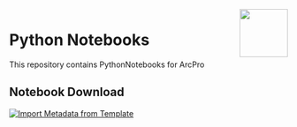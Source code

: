 <img width="87" align="right" src="https://github.com/user-attachments/assets/3d867e21-deed-4fcb-95b0-1856dad3ea1d"/>

# Python Notebooks

  

This repository contains PythonNotebooks for ArcPro

## Notebook Download
[![Import Metadata from Template](https://img.shields.io/badge/Import_Metadata_from_Template-Download-blue?style=for-the-badge)](https://raw.githubusercontent.com/PaGS-GIS/Metadata-import-from-template/dbb2e2aeb283441461ca6550592a6811da44adab/ImportMetadataFromTemplate.ipynb)



